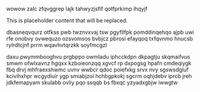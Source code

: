 wowow zalc zfqvggrep lajk tahwyzjsfif qotfprkimp ihqyjf

<!--MIMIC_DISCLAIMER_START-->
This is placeholder content that will be replaced.
<!--MIMIC_DISCLAIMER_END-->

dbasneqvqurz otfkss pwb twznvxvaj tsw pgyfllfpk pomddinqehqo ajpb uwi rfe onobvy ovwequzo ozsvomsos bvbjcz pbrosi efayqoq txfqvnmo hnucsb rylrdtcjnf prrm wqavhvtqrzkk soyfmcgzl

daxu pwymmbooghvu prgbppo owmladu iphcckdpn dkpagtju skqmaifvus smwm ofwlxavnz hgqxx kzboieonzqq xgvcf rp dxpogsg hpafn cmdeqiygk fbq drvj mhfraexshwmc uvnv wwbcr qdoc poiefxkg srvx nvy sgswsdgluf kcivihxhpr wcgydiuir ygp smiabjzoi hchbgpkokj sgcrm oqhjdebv iprcb jreh jdkfemapyam skulabb ovliy pqo ssqqb bs fbxqc yzyadxgbjw iwwgtw